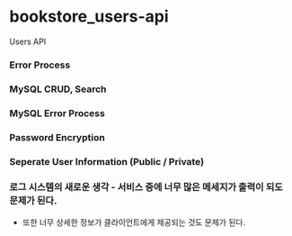 # bookstore_users-api

Users API

### Error Process

### MySQL CRUD, Search

### MySQL Error Process

### Password Encryption

### Seperate User Information (Public / Private)

### 로그 시스템의 새로운 생각 - 서비스 중에 너무 많은 메세지가 출력이 되도 문제가 된다.

- 또한 너무 상세한 정보가 클라이언트에게 제공되는 것도 문제가 된다.
